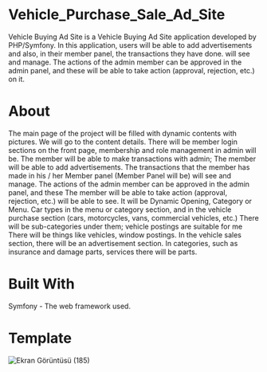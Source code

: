 # Vehicle_Purchase_Sale_Ad_Site 
Vehicle Buying Ad Site is a Vehicle Buying Ad Site application developed by PHP/Symfony. In this application, users will be able to add advertisements and also, in their member panel, the transactions they have done.
will see and manage. The actions of the admin member can be approved in the admin panel, and these
will be able to take action (approval, rejection, etc.) on it.
# About 
The main page of the project will be filled with dynamic contents with pictures. We will go to the content details. There will be member login sections on the front page, membership and role management in admin
will be. The member will be able to make transactions with admin; The member will be able to add advertisements.
The transactions that the member has made in his / her Member panel (Member Panel will be)
will see and manage.
 The actions of the admin member can be approved in the admin panel, and these
The member will be able to take action (approval, rejection, etc.)
will be able to see.
It will be Dynamic Opening, Category or Menu.
Car types in the menu or category section, and in the vehicle purchase section
(cars, motorcycles, vans, commercial vehicles, etc.)
There will be sub-categories under them; vehicle postings are suitable for me
There will be things like vehicles, window postings.
In the vehicle sales section, there will be an advertisement section.
In categories, such as insurance and damage parts, services
there will be parts.
# Built With
Symfony - The web framework used.
# Template
![Ekran Görüntüsü (185)](https://user-images.githubusercontent.com/62670222/112897856-ccef9d80-90e8-11eb-8c1d-5de3bfc3f4d6.png)
